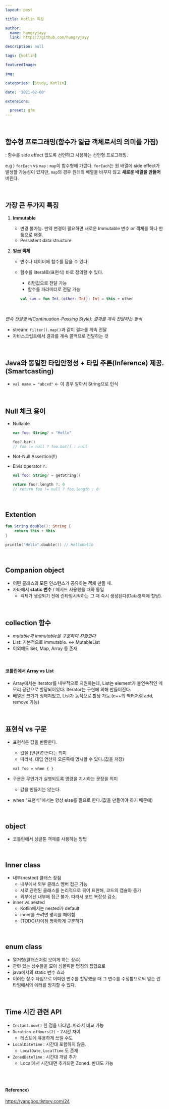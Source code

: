 ```yaml
---
layout: post

title: Kotlin 특징

author: 
  name: hungryjayy
  link: https://github.com/hungryjayy

description: null

tags: [kotlin]

featuredImage: 

img: 

categories: [Study, Kotlin]

date: '2021-02-08'

extensions:

  preset: gfm
---
```


<br>

## 함수형 프로그래밍(함수가 일급 객체로서의 의미를 가짐)

: 함수를 side effect 없도록 선언하고 사용하는 선언형 프로그래밍.

e.g ) `forEach` vs `map` : `map`이 함수형에 가깝다. `forEach`는 원 배열에 side effect가 발생할 가능성이 있지만, `map`의 경우 원래의 배열을 바꾸지 않고 **새로운 배열을 만들어**버린다.

<br>

## 가장 큰 두가지 특징

1. **Immutable**
   
   * 변경 불가능. 만약 변경이 필요하면 새로운 Immutable 변수 or 객체를 하나 만듦으로 해결.
   * Persistent data structure
2. **일급 객체**
   
   * 변수나 데이터에 함수를 담을 수 있다.
   * 함수를 literal로(표현식) 바로 정의할 수 있다.
     * 리턴값으로 전달 가능
     * 함수를 파라미터로 전달 가능
     
     ```kotlin
     val sum = fun Int.(other: Int): Int = this + other
     ```

<br>

*연속 전달방식(Continuation-Passing Style): 결과를 계속 전달하는 방식*

* stream: `filter().map()`과 같이 결과를 계속 전달
* 자바스크립트에서 결과를 계속 콜백으로 전달하는 것

<br>

## Java와 동일한 타입안정성 + 타입 추론(Inference) 제공.(Smartcasting)

* `val name = "abced"` <- 이 경우 알아서 String으로 인식

<br>

## Null 체크 용이

* Nullable

  ```kotlin
  var foo: String? = "Hello"
  
  foo?.bar()
  // foo != null ? foo.bat() : null
  ```

* Not-Null Assertion(!!)

* Elvis operator `?:`

  ```kotlin
  val foo: String? = getString()
  
  return foo?.length ?: 0
  // return foo != null ? foo.length : 0
  ```

<br>

## Extention

```Kotlin
fun String.double(): String {
	return this + this
}

println("Hello".double()) // HelloHello
```

<br>

## Companion object

* 어떤 클래스의 모든 인스턴스가 공유하는 객체 만들 때.
* 자바에서 **static 변수** / 메서드 사용했을 때와 동일
  * 객체가 생성되기 전에 런타임시작하는 그 때 즉시 생성된다(Data영역에 할당).

<br>

## collection 함수

* *mutable과 immutable을 구분하여 지원한다*
* List: 기본적으로 immutable. <-> MutableList
* 이외에도 Set, Map, Array 등 존재

<br>

#### 코틀린에서 Array vs List

* Array에서는 Iterator를 내부적으로 지원하는데, List는 element가 불연속적인 메모리 공간으로 할당되어있다. Iterator는 구현에 의해 만들어진다.
* 배열은 크기가 정해져있고, List가 동적으로 할당 가능.(c++의 백터처럼 add, remove 가능)

<br>

## 표현식 vs 구문

* 표현식은 값을 반환한다.

  * 값을 (반환)만든다는 의미
  * 따라서, 대입 연산자 오른쪽에 명시할 수 있다.(값을 저장)

  `val foo = when { }`

* 구문은 무언가가 실행되도록 명령을 지시하는 문장을 의미

  * 값을 만들지는 않는다.

* when "표현식"에서는 항상 else를 필요로 한다.(값을 만들어야 하기 때문에)

<br>

## object

* 코틀린에서 싱글톤 객체를 사용하는 방법

<br>

## Inner class

* 내부(nested) 클래스 장점
  * 내부에서 외부 클래스 멤버 접근 가능
  * 서로 관련된 클래스를 논리적으로 묶어 표현해, 코드의 캡슐화 증가
  * 외부에선 내부에 접근 불가. 따라서 코드 복잡성 감소.
* inner vs nested
  * Kotlin에서는 nested가 default
  * inner를 쓰려면 명시를 해야함.
  * (TODO)차이점 명확하게 구분하기

<br>

## enum class

* 열거형(클래스처럼 보이게 하는 상수)
* 관련 있는 상수들을 모아 심볼릭한 명칭의 집합으로
* java에서의 static 변수 효과
* 이러한 상수 타입으로 어떠한 변수를 할당했을 때 그 변수를 수정함으로써 얻는 런타임에서의 에러를 방지할 수 있다.

<br>

## Time 시간 관련 API

* `Instant.now()` 한 점을 나타냄. 따라서 비교 가능
* `Duration.ofHours(2)` - 2시간  차이
  * 테스트에 유용하게 쓰일 수도
* `LocalDateTime` : 시간대 포함하지 않음.
  * `LocalDate`, `LocalTime` 도 존재
* `ZonedDateTime` : 시간대 개념 추가
  * Local에서 시간대면 추가되면 Zoned. 반대도 가능

<br><br>

#### Reference)

https://yangbox.tistory.com/24
